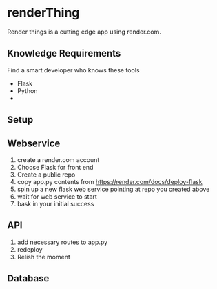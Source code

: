 # renderThing

Render things is a cutting edge app using render.com.

## Knowledge Requirements

Find a smart developer who knows these tools

* Flask
* Python
* 

## Setup

## Webservice

1. create a render.com account
1. Choose Flask for front end
1. Create a public repo
1. copy app.py contents from https://render.com/docs/deploy-flask
1. spin up a new flask web service pointing at repo you created above
1. wait for web service to start
1. bask in your initial success

## API 

1. add necessary routes to app.py
1. redeploy
1. Relish the moment

## Database
